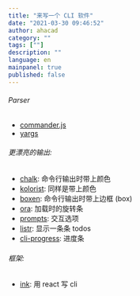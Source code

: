 ```yaml
---
title: "来写一个 CLI 软件"
date: "2021-03-30 09:46:52"
author: ahacad
category: ""
tags: [""]
description: ""
language: en
mainpanel: true
published: false
---
```


###### Parser
- [commander.js](https://github.com/tj/commander.js#readme)
- [yargs](https://github.com/yargs/yargs)
###### 更漂亮的输出:
- [chalk](https://github.com/chalk/chalk): 命令行输出时带上颜色
- [kolorist](https://github.com/marvinhagemeister/kolorist): 同样是带上颜色
- [boxen](https://github.com/sindresorhus/boxen#readme): 命令行输出时带上边框 (box)
- [ora](https://github.com/sindresorhus/ora#readme): 加载时的旋转条
- [prompts](https://github.com/terkelg/prompts#readme): 交互选项
- [listr](https://github.com/SamVerschueren/listr#readme): 显示一条条 todos
- [cli-progress](https://github.com/AndiDittrich/Node.CLI-Progress): 进度条
###### 框架:
- [ink](https://github.com/vadimdemedes/ink#readme): 用 react 写 cli

